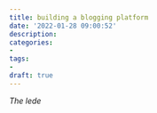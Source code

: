 ```yaml
---
title: building a blogging platform
date: '2022-01-28 09:00:52'
description: 
categories:
-
tags:
-
draft: true
---
```


_The lede_
